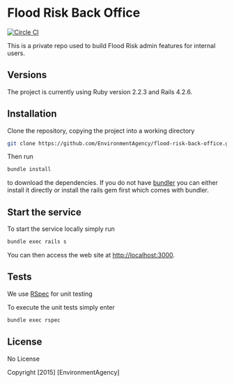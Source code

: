 # Flood Risk Back Office

[![Circle CI](https://circleci.com/gh/EnvironmentAgency/flood-risk-back-office/tree/master.svg?style=svg&circle-token=690d1e5fe311a8bbc2b80af8bb70a0d0876b072e)](https://circleci.com/gh/EnvironmentAgency/flood-risk-back-office/tree/master)

This is a private repo used to build Flood Risk admin features for internal users.

## Versions

The project is currently using Ruby version 2.2.3 and Rails 4.2.6.

## Installation

Clone the repository, copying the project into a working directory

```bash
git clone https://github.com/EnvironmentAgency/flood-risk-back-office.git
```

Then run

```bash
bundle install
```

to download the dependencies. If you do not have [bundler](http://bundler.io/) you can either install it directly or install the rails gem first which comes with bundler.

## Start the service

To start the service locally simply run

```bash
bundle exec rails s
```

You can then access the web site at <http://localhost:3000>.

## Tests

We use [RSpec](http://rspec.info/) for unit testing

To execute the unit tests simply enter

```bash
bundle exec rspec
```

## License

No License

Copyright [2015] [EnvironmentAgency]

